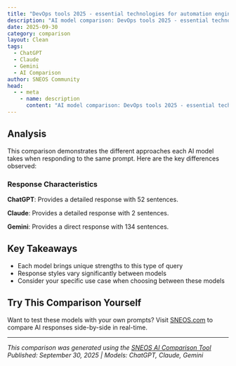 ```yaml
---
title: "DevOps tools 2025 - essential technologies for automation engineers"
description: "AI model comparison: DevOps tools 2025 - essential technologies for automation engineers..."
date: 2025-09-30
category: comparison
layout: Clean
tags:
  - ChatGPT
  - Claude
  - Gemini
  - AI Comparison
author: SNEOS Community
head:
  - - meta
    - name: description
      content: "AI model comparison: DevOps tools 2025 - essential technologies for automation engineers..."
---
```


<ChatComparison
  title="DevOps tools 2025 - essential technologies for automation engineers"
  prompt="DevOps tools 2025 - essential technologies for automation engineers"
  :responses='{
    "ChatGPT": "Certainly! Here\u2019s an overview of **DevOps tools and essential technologies for automation engineers in 2025**. The landscape continues to evolve rapidly, focusing on automation, scalability, security, and integration with cloud-native environments.\n\n---\n\n## DevOps Tools 2025: Essential Technologies for Automation Engineers\n\n### 1. **CI/CD Tools**\nContinuous Integration and Continuous Deployment (CI/CD) remain foundational for DevOps pipelines.\n\n- **GitHub Actions**  \n  Deeply integrated with GitHub, providing powerful automation workflows directly within repositories.\n  \n- **GitLab CI/CD**  \n  Comprehensive built-in pipeline capabilities with excellent support for cloud and on-prem deployments.\n  \n- **Jenkins X**  \n  Kubernetes-native CI/CD designed for cloud-native apps, offering automated environment promotions.\n  \n- **CircleCI / Travis CI**  \n  Popular hosted CI services with extensive integrations and easy configuration.\n\n---\n\n### 2. **Infrastructure as Code (IaC)**\nManage infrastructure declaratively to ensure consistency and scalability.\n\n- **Terraform**  \n  Industry standard for cloud-agnostic provisioning, with multi-cloud support and modular design.\n  \n- **Pulumi**  \n  Use familiar programming languages (Python, JavaScript, Go) for IaC, popular for complex workflows.\n  \n- **AWS CloudFormation / Azure ARM Templates / Google Deployment Manager**  \n  Cloud provider native IaC tools, optimized for their specific environments.\n\n---\n\n### 3. **Configuration Management**\nEnsure server and application configurations stay consistent across environments.\n\n- **Ansible**  \n  Agentless and easy to learn; remains widely used for provisioning, configuration, and application deployment.\n  \n- **Chef / Puppet**  \n  Mature platforms with strong enterprise use, especially when managing large-scale infrastructures.\n\n---\n\n### 4. **Containerization and Orchestration**\nContainers are essential; orchestrators manage them at scale.\n\n- **Docker**  \n  Still the standard container runtime for building and packaging applications.\n  \n- **Kubernetes**  \n  The dominant container orchestration system; knowledge of Kubernetes Operators and Kustomize is increasingly important.\n  \n- **Helm**  \n  Kubernetes package manager to simplify deployment of complex applications.\n\n---\n\n### 5. **Monitoring and Observability**\nProactive monitoring and observability are crucial to identify and fix issues fast.\n\n- **Prometheus \u002B Grafana**  \n  Open-source monitoring and visualization stack, widely adopted.\n  \n- **Elastic Stack (ELK)**  \n  Log management and analytics for infrastructure and application logs.\n  \n- **Datadog / New Relic / Dynatrace**  \n  Commercial cloud-based observability suites offering AI-driven insights.\n\n---\n\n### 6. **Security and Compliance Automation**\nSecurity is being integrated earlier in DevOps (DevSecOps).\n\n- **HashiCorp Vault**  \n  Secrets management and encryption services.\n  \n- **Snyk / SonarQube / WhiteSource**  \n  Static code analysis and vulnerability scanning integrated into pipelines.\n  \n- **Open Policy Agent (OPA)**  \n  Policy as code tool for enforcing security and compliance rules.\n\n---\n\n### 7. **Collaboration and Version Control**\n- **Git (GitHub, GitLab, Bitbucket)**  \n  Still central for source control and collaboration.\n  \n- **Infrastructure as Code Repositories**  \n  Best practices recommend storing IaC in git alongside application code.\n\n---\n\n### 8. **AI and ChatOps Integration**\nThe rise of AI-driven automation and conversational ops.\n\n- **AI-powered bots (e.g., ChatGPT integrations)**  \n  Assist with incident response, runbook automation, and intelligent suggestions.\n  \n- **Slack/MS Teams \u002B Automation Bots**  \n  Trigger DevOps workflows and gather alerts within collaboration platforms.\n\n---\n\n### 9. **Serverless and Edge Computing Tools**\nAs architectures evolve, automation engineers increasingly manage serverless and edge deployments.\n\n- **AWS Lambda / Azure Functions / Google Cloud Functions**  \n  Serverless computing platforms necessitating specialized automation for CI/CD.\n  \n- **Cloudflare Workers, Fastly Compute@Edge**  \n  Edge compute platforms for low-latency apps with their own deployment tooling.\n\n---\n\n## Key Trends for 2025 Automation Engineers:\n\n- **GitOps**: Managing infrastructure deployments through git repositories using operators like Flux or Argo CD.\n- **Cloud-Native Focus**: Expertize in Kubernetes ecosystems and serverless architectures.\n- **Security-First Automation**: Integrating security checks seamlessly in the CI/CD pipeline.\n- **AI-Augmented Automation**: Leveraging AI to analyze logs, recommend fixes, and accelerate manual processes.\n- **Platform Engineering**: Building internal developer platforms to simplify and standardize software delivery.\n\n---\n\n## Summary Table\n\n| Category                | Popular Tools / Technologies                       |\n|-------------------------|---------------------------------------------------|\n| CI/CD                   | GitHub Actions, GitLab CI, Jenkins X, CircleCI    |\n| Infrastructure as Code  | Terraform, Pulumi, CloudFormation                  |\n| Configuration Management| Ansible, Chef, Puppet                              |\n| Containerization \u0026 Orchestration | Docker, Kubernetes, Helm                  |\n| Monitoring \u0026 Observability| Prometheus, Grafana, ELK, Datadog                 |\n| Security \u0026 Compliance   | Vault, Snyk, SonarQube, OPA                        |\n| Collaboration \u0026 Version Control | GitHub, GitLab, Bitbucket                    |\n| AI \u0026 ChatOps            | ChatGPT integrations, Slack bots                    |\n| Serverless \u0026 Edge       | AWS Lambda, Azure Functions, Cloudflare Workers    |\n\n---\n\nIf you want, I can also provide guidance on best practices or help tailor tool selections according to your specific environment or project needs!",
    "Claude": "# DevOps Tools 2025: Essential Technologies for Automation Engineers\n\n## \uD83D\uDE80 Cloud-Native \u0026 Container Orchestration\n\n### **Kubernetes Ecosystem**\n- **Kubernetes 1.30\u002B**: Advanced workload management, improved security\n- **Helm 3.x**: Package management and templating\n- **Istio/Linkerd**: Service mesh for microservices communication\n- **ArgoCD/Flux**: GitOps-based continuous deployment\n\n### **Container Technologies**\n- **Docker \u0026 Containerd**: Container runtime and management\n- **Podman**: Rootless container alternative\n- **BuildKit**: Advanced container image building\n- **Harbor**: Enterprise container registry\n\n## \uD83D\uDD04 CI/CD Pipeline Automation\n\n### **Pipeline Orchestration**\n- **GitHub Actions**: Native GitHub integration\n- **GitLab CI/CD**: Comprehensive DevOps platform\n- **Tekton**: Kubernetes-native CI/CD\n- **Azure DevOps**: Microsoft ecosystem integration\n- **CircleCI**: Cloud-native pipeline automation\n\n### **Deployment Strategies**\n- **Spinnaker**: Multi-cloud deployment orchestration\n- **Jenkins X**: Cloud-native Jenkins for Kubernetes\n- **Octopus Deploy**: Enterprise deployment automation\n\n## \u2601\uFE0F Multi-Cloud Infrastructure\n\n### **Infrastructure as Code (IaC)**\n- **Terraform**: Multi-cloud infrastructure provisioning\n- **Pulumi**: Modern IaC with programming languages\n- **AWS CDK**: Cloud Development Kit for AWS\n- **Crossplane**: Kubernetes-based cloud resource management\n\n### **Cloud Platform Tools**\n- **AWS**: EKS, Lambda, CloudFormation, Systems Manager\n- **Azure**: AKS, Functions, ARM templates, DevOps\n- **GCP**: GKE, Cloud Functions, Deployment Manager\n- **Multi-cloud**: Anthos, Azure Arc, AWS Outposts\n\n## \uD83D\uDCCA Observability \u0026 Monitoring\n\n### **Monitoring Stack**\n- **Prometheus \u002B Grafana**: Metrics collection and visualization\n- **OpenTelemetry**: Unified observability framework\n- **Jaeger/Zipkin**: Distributed tracing\n- **ELK Stack**: Elasticsearch, Logstash, Kibana for logging\n\n### **APM \u0026 SRE Tools**\n- **Datadog**: Comprehensive monitoring platform\n- **New Relic**: Application performance monitoring\n- **Honeycomb**: Observability for complex systems\n- **PagerDuty**: Incident response automation\n\n## \uD83D\uDD12 Security \u0026 Compliance\n\n### **DevSecOps Tools**\n- **Snyk**: Vulnerability scanning for code and containers\n- **Aqua Security**: Container and cloud security\n- **Twistlock/Prisma**: Runtime protection\n- **SonarQube**: Code quality and security analysis\n\n### **Secrets Management**\n- **HashiCorp Vault**: Secrets and encryption management\n- **AWS Secrets Manager**: Cloud-native secrets storage\n- **Azure Key Vault**: Microsoft secrets management\n- **Sealed Secrets**: Kubernetes-native secret encryption\n\n## \uD83E\uDD16 Automation \u0026 Configuration Management\n\n### **Configuration Management**\n- **Ansible**: Agentless automation platform\n- **Terraform**: Infrastructure and configuration\n- **Chef/Puppet**: Traditional config management (evolving)\n- **SaltStack**: Event-driven automation\n\n### **GitOps \u0026 Version Control**\n- **Git**: Distributed version control\n- **ArgoCD**: Declarative GitOps for Kubernetes\n- **Flux**: GitOps toolkit\n- **GitHub/GitLab**: Repository hosting and collaboration\n\n## \uD83D\uDCF1 Emerging Technologies for 2025\n\n### **AI/ML Integration**\n- **MLOps**: Model deployment and lifecycle management\n- **Kubeflow**: ML workflows on Kubernetes\n- **MLflow**: ML experiment tracking\n- **AI-powered monitoring**: Anomaly detection and prediction\n\n### **Edge Computing**\n- **K3s**: Lightweight Kubernetes for edge\n- **OpenYurt**: Edge computing platform\n- **Azure IoT Edge**: Microsoft edge solution\n- **AWS IoT Greengrass**: Edge computing service\n\n### **Platform Engineering**\n- **Backstage**: Developer portal and service catalog\n- **Port**: Internal developer platform\n- **Humanitec**: Platform orchestrator\n- **Custom internal platforms**: Company-specific solutions\n\n## \uD83D\uDEE0\uFE0F Essential Skill Categories for 2025",
    "Gemini": "Okay, let\u0027s explore the landscape of DevOps tools that will likely be essential for automation engineers in 2025.  This is based on current trends, anticipated advancements, and the ever-growing demand for efficient software delivery.\n\n**Key Trends Shaping DevOps in 2025**\n\nBefore diving into specific tools, it\u0027s important to understand the driving forces:\n\n*   **Cloud-Native Dominance:**  Cloud platforms (AWS, Azure, GCP) will be even more central. Tools need to seamlessly integrate with and leverage cloud services.\n*   **AI and Machine Learning Integration:**  AI/ML will be used for predictive analysis, automated testing, anomaly detection, and self-healing systems.\n*   **Security as a First-Class Citizen (DevSecOps):**  Security will be deeply embedded throughout the entire DevOps lifecycle, not just an afterthought.\n*   **Low-Code/No-Code DevOps:**  Simplifying DevOps processes for wider adoption through visual interfaces and pre-built components.\n*   **Edge Computing:**  Managing and deploying applications to edge devices will require specialized tooling.\n*   **Serverless Architectures:**  Tools for building, deploying, and monitoring serverless applications will be crucial.\n*   **DataOps:** Managing the data pipeline with the same rigor as the application pipeline.\n*   **Emphasis on Observability:** Tools for monitoring, tracing, and logging will be even more critical to understand complex systems.\n\n**Essential DevOps Tools for Automation Engineers in 2025**\n\nHere\u0027s a breakdown of tool categories and specific examples, considering the trends above:\n\n**1. Infrastructure as Code (IaC)**\n\n*   **Terraform:**  Remains the leader for multi-cloud infrastructure provisioning and management. Expect further enhancements in state management, policy enforcement, and integration with cloud provider services.\n*   **Pulumi:**  Gaining popularity for its use of general-purpose programming languages (Python, Go, TypeScript) for IaC. This offers greater flexibility and expressiveness. Expect it to challenge Terraform more strongly.\n*   **AWS CloudFormation/Azure Resource Manager/Google Cloud Deployment Manager:**  These cloud-specific tools will continue to be relevant, especially for organizations heavily invested in a single cloud provider.  They will likely improve in terms of cross-cloud compatibility.\n*   **Crossplane:** An open-source Kubernetes add-on that extends Kubernetes clusters to manage external infrastructure resources (e.g., databases, cloud storage) using Kubernetes-style declarative configurations.\n\n**Why Essential:** IaC is the foundation for automating infrastructure provisioning and management, ensuring consistency and repeatability.\n\n**2. Configuration Management**\n\n*   **Ansible:**  Its agentless architecture and simplicity make it a strong contender. Expect further improvements in network automation and security hardening.\n*   **Chef:**  A mature and powerful tool, but potentially facing challenges from Ansible\u0027s ease of use.\n*   **Puppet:** Similar to Chef, well-established but needs to adapt to the changing landscape.\n*   **SaltStack:** Known for its speed and scalability, particularly well-suited for large-scale environments.\n*   **Note:**  The lines between IaC and Configuration Management are blurring, with tools like Terraform starting to handle configuration tasks.\n\n**Why Essential:**  Ensures that systems are configured correctly and consistently across environments.\n\n**3. Containerization and Orchestration**\n\n*   **Docker:**  The de facto standard for containerization.  Expect continued focus on security and image optimization.\n*   **Kubernetes (K8s):**  Dominates container orchestration.  Expect increased adoption of managed Kubernetes services (EKS, AKS, GKE) and advancements in areas like service mesh, security, and autoscaling.\n*   **Helm:**  A package manager for Kubernetes, simplifying the deployment and management of applications.\n*   **Containerd/CRI-O:** Container runtimes will become more important as security and performance become more critical.\n\n**Why Essential:** Containerization enables portability, scalability, and efficient resource utilization. Kubernetes automates the deployment, scaling, and management of containerized applications.\n\n**4. Continuous Integration and Continuous Delivery (CI/CD)**\n\n*   **Jenkins:**  Still widely used, particularly in organizations with existing infrastructure.  Expect a continued shift towards cloud-native CI/CD solutions.\n*   **GitLab CI:**  A fully integrated CI/CD solution within GitLab, offering a comprehensive DevOps platform.\n*   **GitHub Actions:**  Another integrated CI/CD solution, tightly coupled with GitHub repositories.  Its ease of use and growing ecosystem make it a strong contender.\n*   **Azure DevOps Pipelines:**  A robust CI/CD solution integrated with Azure DevOps.\n*   **CircleCI:**  A cloud-based CI/CD platform known for its ease of use and speed.\n*   **Tekton:**  A Kubernetes-native CI/CD framework, allowing for highly customizable and scalable pipelines.\n*   **Argo CD:** A declarative, GitOps continuous delivery tool for Kubernetes.\n\n**Why Essential:** Automates the build, test, and deployment processes, enabling faster and more reliable software releases.\n\n**5. Source Code Management (SCM)**\n\n*   **Git:**  The undisputed leader in distributed version control.\n*   **GitHub:** The most popular platform for hosting Git repositories, with a rich ecosystem of tools and integrations.\n*   **GitLab:**  An alternative to GitHub, offering a complete DevOps platform with CI/CD, issue tracking, and more.\n*   **Azure DevOps Repos:**  Git repositories integrated with Azure DevOps.\n*   **Bitbucket:** Another popular platform for hosting Git repositories, often used in enterprise environments.\n\n**Why Essential:**  Enables collaboration, version control, and code management.\n\n**6. Monitoring and Observability**\n\n*   **Prometheus:**  A leading open-source monitoring system for time-series data.\n*   **Grafana:**  A popular data visualization tool that integrates with Prometheus and other data sources.\n*   **Elasticsearch, Logstash, Kibana (ELK Stack/Elastic Stack):**  Used for centralized logging and analysis.\n*   **Datadog:**  A comprehensive monitoring and analytics platform.\n*   **New Relic:**  Another popular monitoring and performance management platform.\n*   **Dynatrace:**  A full-stack monitoring solution that uses AI to detect and resolve performance issues.\n*   **Jaeger/Zipkin/OpenTelemetry:** Distributed tracing tools for understanding the flow of requests through complex microservices architectures.\n*   **ThousandEyes:** Network monitoring and visibility tool that can identify network-related issues impacting application performance.\n\n**Why Essential:** Provides insights into the health and performance of applications and infrastructure, enabling proactive problem solving and optimization. Observability goes beyond simple monitoring, providing the ability to ask arbitrary questions about the system.\n\n**7. Security (DevSecOps)**\n\n*   **SAST (Static Application Security Testing) Tools:** (e.g., SonarQube, Fortify, Veracode) - Analyze code for vulnerabilities before runtime.\n*   **DAST (Dynamic Application Security Testing) Tools:** (e.g., OWASP ZAP, Burp Suite) - Test running applications for vulnerabilities.\n*   **IAST (Interactive Application Security Testing) Tools:** (e.g., Contrast Security) - Combine SAST and DAST techniques for more comprehensive security testing.\n*   **SCA (Software Composition Analysis) Tools:** (e.g., Snyk, Black Duck) - Identify vulnerabilities in third-party libraries and dependencies.\n*   **Aqua Security, Twistlock (Palo Alto Networks Prisma Cloud):** Container security platforms.\n*   **Vault (HashiCorp):** Secrets management.\n*   **OPA (Open Policy Agent):** Policy-based control for cloud-native environments.\n*   **Falco:** Runtime security monitoring for Kubernetes.\n\n**Why Essential:**  Ensures that security is integrated into every stage of the DevOps lifecycle, reducing the risk of vulnerabilities and breaches.\n\n**8. Testing and Automation**\n\n*   **Selenium:**  A popular framework for automating web browser testing.\n*   **Cypress:**  A modern end-to-end testing framework for web applications.\n*   **JUnit/TestNG:**  Java testing frameworks.\n*   **Pytest:** Python testing framework\n*   **Gatling/JMeter:** Load testing tools.\n*   **K6:** Modern load testing tool written in Go.\n*   **Chaos Engineering Tools (e.g., Chaos Monkey, Gremlin):**  Introduce controlled failures to test the resilience of systems.\n\n**Why Essential:** Automates testing processes, improving software quality and reducing the time to market.\n\n**9. Collaboration and Communication**\n\n*   **Slack/Microsoft Teams:**  For real-time communication and collaboration.\n*   **Jira/Azure Boards:**  For issue tracking and project management.\n*   **Confluence/SharePoint:**  For documentation and knowledge sharing.\n\n**Why Essential:** Enables effective communication and collaboration among team members.\n\n**10. Low-Code/No-Code DevOps Platforms**\n\n*   **Microsoft Power Platform:** Includes Power Automate for workflow automation.\n*   **Appian:** Enterprise low-code platform with DevOps capabilities.\n*   **OutSystems:** Another leading low-code platform.\n*   **Zapier/IFTTT:** For connecting different applications and automating tasks.\n\n**Why Essential:** Simplifies DevOps processes, enabling wider adoption and faster automation. These tools might not replace traditional scripting, but they can greatly enhance productivity for certain tasks.\n\n**11. DataOps Tools**\n\n*   **Apache Airflow:** Programmatically author, schedule and monitor workflows.\n*   **dbt (data build tool):** Data transformation tool.\n*   **Prefect:** Workflow orchestration platform designed for data pipelines.\n*   **Great Expectations:** Data quality tool.\n\n**Why Essential:** Automate and manage the data pipeline, ensuring data quality, reliability, and consistency.\n\n**Skills for Automation Engineers in 2025**\n\nBeyond tool proficiency, automation engineers will need:\n\n*   **Strong Programming Skills:** Proficiency in at least one scripting language (Python, Go, etc.) is crucial.\n*   **Cloud Expertise:**  In-depth knowledge of cloud platforms (AWS, Azure, GCP) and their services.\n*   **Containerization and Orchestration Expertise:**  Mastery of Docker and Kubernetes.\n*   **DevSecOps Principles:**  Understanding of security best practices and how to integrate security into the DevOps pipeline.\n*   **AI/ML Awareness:**  Familiarity with AI/ML concepts and how they can be applied to DevOps automation.\n*   **Excellent Communication and Collaboration Skills:**  Ability to work effectively with cross-functional teams.\n*   **Problem-Solving Skills:**  Ability to identify and resolve complex technical issues.\n*   **Understanding of Infrastructure as Code principles and best practices.**\n*   **Knowledge of networking concepts and protocols.**\n*   **GitOps methodology**\n\n**Important Considerations:**\n\n*   **The \u0022Best\u0022 Tool Depends on the Context:**  There is no one-size-fits-all solution. The best tools for your organization will depend on your specific needs, infrastructure, and team skills.\n*   **Continuous Learning is Essential:**  The DevOps landscape is constantly evolving. Automation engineers need to stay up-to-date with the latest tools and technologies.\n*   **Focus on Automation Principles, Not Just Tools:**  Understanding the underlying principles of automation is more important than mastering any specific tool.\n\n**In Conclusion:**\n\nThe DevOps landscape in 2025 will be characterized by increased automation, cloud-native architectures, and a strong emphasis on security and observability. Automation engineers who possess the skills and knowledge to leverage these essential tools will be highly sought after. Remember to focus on the underlying principles, stay curious, and embrace continuous learning. Good luck!\n"
  }'
  published-date="22:46"
/>

## Analysis

This comparison demonstrates the different approaches each AI model takes when responding to the same prompt. Here are the key differences observed:

### Response Characteristics

**ChatGPT**: Provides a detailed response with 52 sentences. 

**Claude**: Provides a detailed response with 2 sentences. 

**Gemini**: Provides a direct response with 134 sentences. 

## Key Takeaways

- Each model brings unique strengths to this type of query
- Response styles vary significantly between models
- Consider your specific use case when choosing between these models

## Try This Comparison Yourself

Want to test these models with your own prompts? Visit [SNEOS.com](https://sneos.com) to compare AI responses side-by-side in real-time.

---

*This comparison was generated using the [SNEOS AI Comparison Tool](https://sneos.com)*
*Published: September 30, 2025 | Models: ChatGPT, Claude, Gemini*
